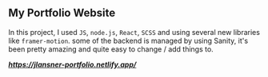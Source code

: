 

## My Portfolio Website

In this project, I used `JS`, `node.js`, `React`, `SCSS` and using several new libraries like `framer-motion`. 
some of the backend is managed by using Sanity, it's been pretty amazing and quite easy to change / add things to.

***https://jlansner-portfolio.netlify.app/*** 
